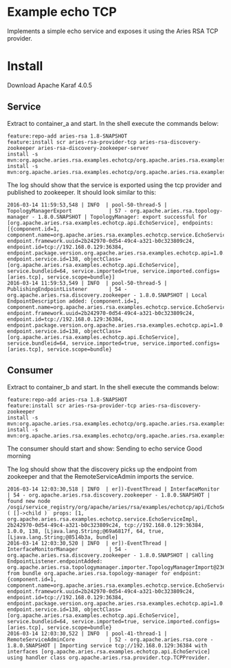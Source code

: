# Example echo TCP

Implements a simple echo service and exposes it using the Aries RSA TCP provider.

# Install

Download Apache Karaf 4.0.5

## Service
Extract to container_a and start. In the shell execute the commands below:

```
feature:repo-add aries-rsa 1.8-SNAPSHOT
feature:install scr aries-rsa-provider-tcp aries-rsa-discovery-zookeeper aries-rsa-discovery-zookeeper-server
install -s mvn:org.apache.aries.rsa.examples.echotcp/org.apache.aries.rsa.examples.echotcp.api
install -s mvn:org.apache.aries.rsa.examples.echotcp/org.apache.aries.rsa.examples.echotcp.service
```

The log should show that the service is exported using the tcp provider and published to zookeeper.
It should look similar to this:

```
2016-03-14 11:59:53,548 | INFO  | pool-50-thread-5 | TopologyManagerExport            | 57 - org.apache.aries.rsa.topology-manager - 1.8.0.SNAPSHOT | TopologyManager: export successful for [org.apache.aries.rsa.examples.echotcp.api.EchoService], endpoints: [{component.id=1, component.name=org.apache.aries.rsa.examples.echotcp.service.EchoServiceImpl, endpoint.framework.uuid=2b242970-0d54-49c4-a321-b0c323809c24, endpoint.id=tcp://192.168.0.129:36384, endpoint.package.version.org.apache.aries.rsa.examples.echotcp.api=1.0.0, endpoint.service.id=138, objectClass=[org.apache.aries.rsa.examples.echotcp.api.EchoService], service.bundleid=64, service.imported=true, service.imported.configs=[aries.tcp], service.scope=bundle}]
2016-03-14 11:59:53,549 | INFO  | pool-50-thread-5 | PublishingEndpointListener       | 54 - org.apache.aries.rsa.discovery.zookeeper - 1.8.0.SNAPSHOT | Local EndpointDescription added: {component.id=1, component.name=org.apache.aries.rsa.examples.echotcp.service.EchoServiceImpl, endpoint.framework.uuid=2b242970-0d54-49c4-a321-b0c323809c24, endpoint.id=tcp://192.168.0.129:36384, endpoint.package.version.org.apache.aries.rsa.examples.echotcp.api=1.0.0, endpoint.service.id=138, objectClass=[org.apache.aries.rsa.examples.echotcp.api.EchoService], service.bundleid=64, service.imported=true, service.imported.configs=[aries.tcp], service.scope=bundle}
```

## Consumer
Extract to container_b and start. In the shell execute the commands below:

```
feature:repo-add aries-rsa 1.8-SNAPSHOT
feature:install scr aries-rsa-provider-tcp aries-rsa-discovery-zookeeper
install -s mvn:org.apache.aries.rsa.examples.echotcp/org.apache.aries.rsa.examples.echotcp.api
install -s mvn:org.apache.aries.rsa.examples.echotcp/org.apache.aries.rsa.examples.echotcp.consumer
```

The consumer should start and show:
Sending to echo service
Good morning

The log should show that the discovery picks up the endpoint from zookeeper and that the RemoteServiceAdmin imports the service.

```
2016-03-14 12:03:30,518 | INFO  | er])-EventThread | InterfaceMonitor                 | 54 - org.apache.aries.rsa.discovery.zookeeper - 1.8.0.SNAPSHOT | found new node /osgi/service_registry/org/apache/aries/rsa/examples/echotcp/api/EchoService/[192.168.0.129#36384#]   ( []->child )  props: [1, org.apache.aries.rsa.examples.echotcp.service.EchoServiceImpl, 2b242970-0d54-49c4-a321-b0c323809c24, tcp://192.168.0.129:36384, 1.0.0, 138, [Ljava.lang.String;@69a6817f, 64, true, [Ljava.lang.String;@8514b3a, bundle]
2016-03-14 12:03:30,520 | INFO  | er])-EventThread | InterfaceMonitorManager          | 54 - org.apache.aries.rsa.discovery.zookeeper - 1.8.0.SNAPSHOT | calling EndpointListener.endpointAdded: org.apache.aries.rsa.topologymanager.importer.TopologyManagerImport@2366e9c8 from bundle org.apache.aries.rsa.topology-manager for endpoint: {component.id=1, component.name=org.apache.aries.rsa.examples.echotcp.service.EchoServiceImpl, endpoint.framework.uuid=2b242970-0d54-49c4-a321-b0c323809c24, endpoint.id=tcp://192.168.0.129:36384, endpoint.package.version.org.apache.aries.rsa.examples.echotcp.api=1.0.0, endpoint.service.id=138, objectClass=[org.apache.aries.rsa.examples.echotcp.api.EchoService], service.bundleid=64, service.imported=true, service.imported.configs=[aries.tcp], service.scope=bundle}
2016-03-14 12:03:30,522 | INFO  | pool-41-thread-1 | RemoteServiceAdminCore           | 52 - org.apache.aries.rsa.core - 1.8.0.SNAPSHOT | Importing service tcp://192.168.0.129:36384 with interfaces [org.apache.aries.rsa.examples.echotcp.api.EchoService] using handler class org.apache.aries.rsa.provider.tcp.TCPProvider.
```

